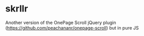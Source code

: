 # skrllr
Another version of the OnePage Scroll jQuery plugin (https://github.com/peachananr/onepage-scroll) but in pure JS

